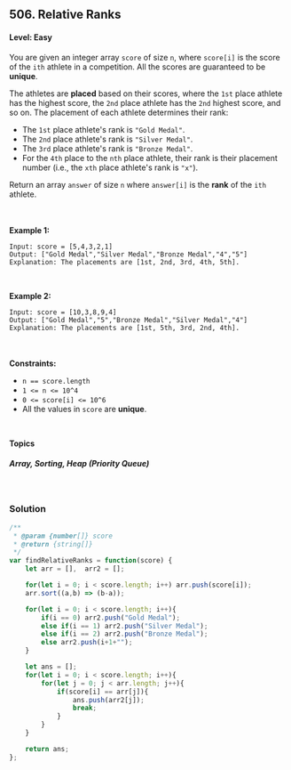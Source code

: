 ## 506. Relative Ranks
#### Level: Easy


You are given an integer array ```score``` of size ```n```, where ```score[i]``` is the score of the ```ith``` athlete in a competition. All the scores are guaranteed to be **unique**.

The athletes are **placed** based on their scores, where the ```1st``` place athlete has the highest score, the ```2nd``` place athlete has the ```2nd``` highest score, and so on. The placement of each athlete determines their rank:

- The ```1st``` place athlete's rank is ```"Gold Medal"```.
- The ```2nd``` place athlete's rank is ```"Silver Medal"```.
- The ```3rd``` place athlete's rank is ```"Bronze Medal"```.
- For the ```4th``` place to the ```nth``` place athlete, their rank is their placement number (i.e., the ```xth``` place athlete's rank is ```"x"```).

Return an array ```answer``` of size ```n``` where ```answer[i]``` is the **rank** of the ```ith``` athlete.

<br><br>
**Example 1:** 

<!-- <img src="https://assets.leetcode.com/uploads/2022/10/02/drawio.png" width="500px"/>

<br>   -->

```
Input: score = [5,4,3,2,1]
Output: ["Gold Medal","Silver Medal","Bronze Medal","4","5"]
Explanation: The placements are [1st, 2nd, 3rd, 4th, 5th].
```

<br> 

**Example 2:**

<!-- <img src="https://assets.leetcode.com/uploads/2020/09/01/node2.jpg" width="300px"/>

<br>   -->

```
Input: score = [10,3,8,9,4]
Output: ["Gold Medal","5","Bronze Medal","Silver Medal","4"]
Explanation: The placements are [1st, 5th, 3rd, 2nd, 4th].
```

<br><br>
**Constraints:**
- ```n == score.length```
- ```1 <= n <= 10^4```
- ```0 <= score[i] <= 10^6```
- All the values in ```score``` are **unique**.


<br>

**Topics** 

##### Array, Sorting, Heap (Priority Queue)


<br>

### Solution
```javascript
/**
 * @param {number[]} score
 * @return {string[]}
 */
var findRelativeRanks = function(score) {
    let arr = [],  arr2 = [];

    for(let i = 0; i < score.length; i++) arr.push(score[i]);
    arr.sort((a,b) => (b-a));

    for(let i = 0; i < score.length; i++){
        if(i == 0) arr2.push("Gold Medal");
        else if(i == 1) arr2.push("Silver Medal");
        else if(i == 2) arr2.push("Bronze Medal");
        else arr2.push(i+1+"");
    }

    let ans = [];
    for(let i = 0; i < score.length; i++){
        for(let j = 0; j < arr.length; j++){
            if(score[i] == arr[j]){
                ans.push(arr2[j]);
                break;
            }
        }
    }

    return ans;    
};
```

